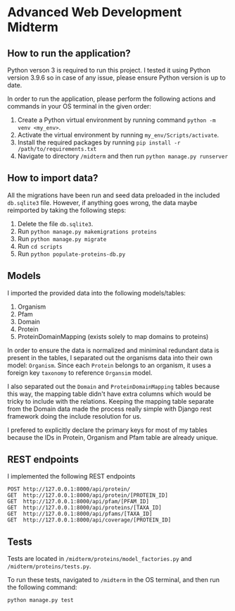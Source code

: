 # Advanced Web Development Midterm

## How to run the application?

Python verson 3 is required to run this project. I tested it using Python version 3.9.6 so in case of any issue, please ensure Python version is up to date.

In order to run the application, please perform the following actions and commands in your OS terminal in the given order:

1. Create a Python virtual environment by running command `python -m venv <my_env>`.
1. Activate the virtual environment by running `my_env/Scripts/activate`.
1. Install the required packages by running `pip install -r /path/to/requirements.txt`
1. Navigate to directory `/midterm` and then run `python manage.py runserver`

## How to import data?

All the migrations have been run and seed data preloaded in the included `db.sqlite3` file. However, if anything goes wrong, the data maybe reimported by taking the following steps:

1. Delete the file `db.sqlite3`.
1. Run `python manage.py makemigrations proteins`
1. Run `python manage.py migrate`
1. Run `cd scripts`
1. Run `python populate-proteins-db.py`

## Models

I imported the provided data into the following models/tables:

1. Organism
1. Pfam
1. Domain
1. Protein
1. ProteinDomainMapping (exists solely to map domains to proteins)

In order to ensure the data is normalized and miniminal redundant data is present in the tables, I separated out the organisms data into their own model: `Organism`. Since each `Protein` belongs to an organism, it uses a foreign key `taxonomy` to reference `Organsim` model.

I also separated out the `Domain` and `ProteinDomainMapping` tables because this way, the mapping table didn't have extra columns which would be tricky to include with the relations. Keeping the mapping table separate from the Domain data made the process really simple with Django rest framework doing the include resolution for us.

I prefered to explicitly declare the primary keys for most of my tables because the IDs in Protein, Organism and Pfam table are already unique.


## REST endpoints

I implemented the following REST endpoints
```
POST http://127.0.0.1:8000/api/protein/
GET  http://127.0.0.1:8000/api/protein/[PROTEIN_ID]
GET  http://127.0.0.1:8000/api/pfam/[PFAM_ID]
GET  http://127.0.0.1:8000/api/proteins/[TAXA_ID]
GET  http://127.0.0.1:8000/api/pfams/[TAXA_ID]
GET  http://127.0.0.1:8000/api/coverage/[PROTEIN_ID]
```

## Tests

Tests are located in `/midterm/proteins/model_factories.py` and `/midterm/proteins/tests.py`.

To run these tests, navigated to `/midterm` in the OS terminal, and then run the following command:

```bash
python manage.py test
```